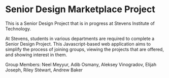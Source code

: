 # Senior Design Marketplace Project
This is a Senior Design Project that is in progress at Stevens Institute of Technology. 

At Stevens, students in various departments are required to complete a Senior Design Project. This Javascript-based web application aims to simplify the process of joining groups, viewing the projects that are offered, and showing interest in them. 

Group Members: Neel Meyyur, Adib Osmany, Aleksey Vinogradov, Elijah Joseph, Riley Stéwart, Andrew Baker

